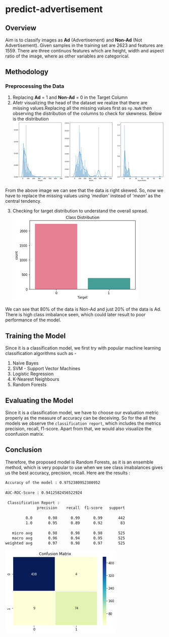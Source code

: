 # predict-advertisement

## Overview

Aim is to classify images as **Ad** (Advertisement) and **Non-Ad** (Not Advertisement). Given samples in the training set are 2623 and features are 1559. There are three continuos features which are height, width and aspect ratio of the image, where as other variables are categorical.


## Methodology

### Preprocessing the Data
1. Replacing **Ad** = 1 and **Non-Ad** = 0 in the Target Column
2. Afetr visualizing the head of the dataset we realize that there are missing values.Replacing all the missing values first as `np.NaN` then observing the distribution of the columns to check for skewness. Below is the distribution
![Distribution of Columns](/plots/distplot.png)

From the above image we can see that the data is right skewed. So, now we have to replace the missing values using *'median'* instead of *'mean'* as the central tendency.

3. Checking for target distribution to understand the overall spread.
![Target Distribution](plots/tgt_dist.png)

We can see that 80% of the data is Non-Ad and just 20% of the data is Ad. There is high class imbalance seen, which could later result to poor performance of the model.

## Training the Model
Since it is a classification model, we first try with popular machine learning classification algorithms such as - 
1. Naive Bayes
2. SVM - Support Vector Machines
3. Logistic Regression
4. K-Nearest Neighbours
5. Random Forests

## Evaluating the Model
Since it is a classification model, we have to choose our evaluation metric properly as the measure of accuracy can be deceiving. So for the all the models we observe the `classification report`, which includes the metrics precision, recall, f1-score. Apart from that, we would also visualize the coonfusion matrix.

## Conclusion
Therefore, the proposed model is Random Forests, as it is an ensemble method, which is very popular to use when we see class imabalances gives us the best accuracy, precision, recall.
Here are the results :

```
Accuracy of the model : 0.9752380952380952

AUC-ROC-Score : 0.9412582456522924

 Classification Report :
              precision    recall  f1-score   support

         0.0       0.98      0.99      0.99       442
         1.0       0.95      0.89      0.92        83

   micro avg       0.98      0.98      0.98       525
   macro avg       0.96      0.94      0.95       525
weighted avg       0.97      0.98      0.97       525
```
![Confusion Matrix](plots/best_cm.png)
